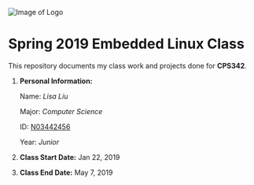 ![Image of Logo](https://www.newpaltz.edu/media/identity/logos/newpaltzlogo.jpg)

# Spring 2019 Embedded Linux Class

This repository documents my class work and projects done for **CPS342**.

1. **Personal Information:**

    Name: *Lisa Liu*
  
    Major: *Computer Science*
  
    ID: [N03442456](http://github.com/lisaisfabu)
  
    Year: *Junior*
  
2. **Class Start Date:** Jan 22, 2019

3. **Class End Date:** May 7, 2019
